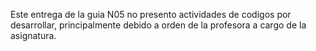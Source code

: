 Este entrega de la guia N05 no presento actividades de codigos por desarrollar, principalmente debido a orden de la profesora a cargo de la asignatura.

